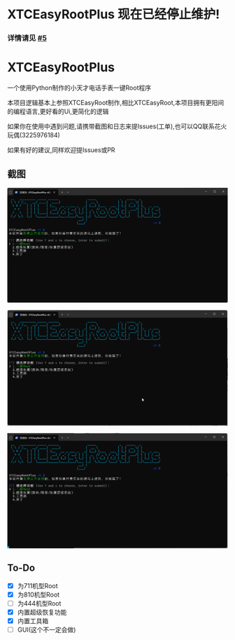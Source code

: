 # XTCEasyRootPlus 现在已经停止维护!

### 详情请见 [#5](https://github.com/OnesoftQwQ/XTCEasyRootPlus/issues/5)

# XTCEasyRootPlus

一个使用Python制作的小天才电话手表一键Root程序

本项目逻辑基本上参照XTCEasyRoot制作,相比XTCEasyRoot,本项目拥有更阳间的编程语言,更好看的Ui,更简化的逻辑

如果你在使用中遇到问题,请携带截图和日志来提Issues(工单),也可以QQ联系花火玩偶(3225976184)

如果有好的建议,同样欢迎提Issues或PR

## 截图

![主界面](https://www.github.com/OnesoftQwQ/XTCEasyRootPlus/raw/refs/heads/main/images/MENU.png)

![Root](https://www.github.com/OnesoftQwQ/XTCEasyRootPlus/raw/refs/heads/main/images/Root.gif)

![超级恢复](https://www.github.com/OnesoftQwQ/XTCEasyRootPlus/raw/refs/heads/main/images/SuperRecovery.gif)

## To-Do

- [x] 为711机型Root
- [x] 为810机型Root
- [ ] 为444机型Root
- [x] 内置超级恢复功能
- [x] 内置工具箱
- [ ] GUI(这个不一定会做)
